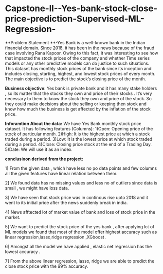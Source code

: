 # Capstone-II--Yes-bank-stock-close-price-prediction-Supervised-ML-Regression-


**Problem Statement **-Yes Bank is a well-known bank in the Indian financial domain. Since 2018, it has been in the news because of the fraud case involving Rana Kapoor. Owing to this fact, it was interesting to see how that impacted the stock prices of the company and whether Time series models or any other predictive models can do justice to such situations. This dataset has monthly stock prices of the bank since its inception and includes closing, starting, highest, and lowest stock prices of every month. The main objective is to predict the stock’s closing price of the month.

**Business objective**:
Yes bank is private bank and it has many stake holders , so its matter that the stocks they own and price of their stocks . It’s very necessary to them to know the stock they own and price of the stock. So they could make decisions about the selling  or keeping then stock and know how much the business is get affected by the inflation of  the stock price.

**Inforamtion About the data:**
We have Yes Bank monthly stock price dataset. It has following 
features (Columns):
1)Open:  Opening price of the stock of particular month.
2)High: It is the highest price at which a stock traded during a period.
3)Low: It is the lowest price at which stock traded during a period.
4)Close: Closing price stock at the end of a Trading Day.
5)Date: We will use it as an index.

**conclusioon derived from the project:**

1] From the given data , which have less no po data points and few columns all the given features have linear relation between them.

2] We found data has no missing values and less no of outliers since data is small , we might have loss data.

3] We have seen that stock price was in continous rise upto 2018 and it went to its initial price after the news suddenly break  in india.

4] News afftected lot of market value of bank and loss of stock price in the market.

5] We want to predict the stock price of the yes bank , after applying lot of ML models we found that most of the model offer highest accuracy such as linear regression,lasso,ridge regression ,XGboost .

6] Amongst all the model we have applied , elastic net regression has the lowest accuracy .

7] From the above linear regression, lasso, ridge  we are able to predict the close stock price with the 99%  accuracy.

